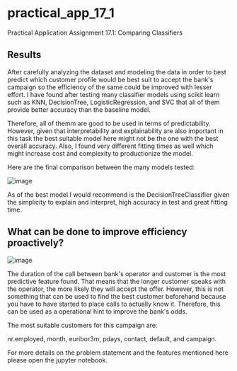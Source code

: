 # practical_app_17_1
Practical Application Assignment 17.1: Comparing Classifiers

## Results

After carefully analyzing the dataset and modeling the data in order to best predict which customer profile would be best suit to accept the bank's campaign so the efficiency of the same could be improved with lesser effort. I have found after testing many classifier models using scikit learn such as KNN, DecisionTree, LogisticRegression, and SVC that all of them provide better accuracy than the baseline model.

Therefore, all of themm are good to be used in terms of predictability. However, given that interpretability and explainability are also important in this task the best suitable model here might not be the one with the best overall accuracy. Also, I found very different fitting times as well which might increase cost and complexity to productionize the model.

Here are the final comparison between the many models tested:

![image](https://github.com/ersantosnet/practical_app_17_1/assets/77124166/f1a6b057-d34b-4ef2-b2f7-af2f8e5b5120)

As of the best model I would recommend is the DecisionTreeClassifier given the simplicity to explain and interpret, high accuracy in test and great fitting time.

## What can be done to improve efficiency proactively?

![image](https://github.com/ersantosnet/practical_app_17_1/assets/77124166/605ea6b3-3536-4166-8d56-43058bcb5243)


The duration of the call between bank's operator and customer is the most predictive feature found. That means that the longer customer speaks with the operator, the more likely they will accept the offer. However, this is not something that can be used to find the best customer beforehand because you have to have started to place calls to actually know it. Therefore, this can be used as a operational hint to improve the bank's odds.

The most suitable customers for this campaign are:

nr.employed, month, euribor3m, pdays, contact, default, and campaign.

For more details on the problem statement and the features mentioned here please open the jupyter notebook.
